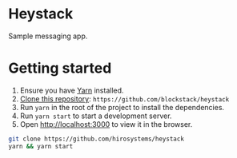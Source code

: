 # Heystack

Sample messaging app.

# Getting started

1. Ensure you have [Yarn](https://yarnpkg.com/) installed.
1. [Clone this repository](https://docs.github.com/en/github/creating-cloning-and-archiving-repositories/cloning-a-repository-from-github/cloning-a-repository):  `https://github.com/blockstack/heystack`
1. Run `yarn` in the root of the project to install the dependencies.
1. Run `yarn start` to start a development server.
1. Open [http://localhost:3000](http://localhost:3000) to view it in the browser.


```bash
git clone https://github.com/hirosystems/heystack
yarn && yarn start
```
